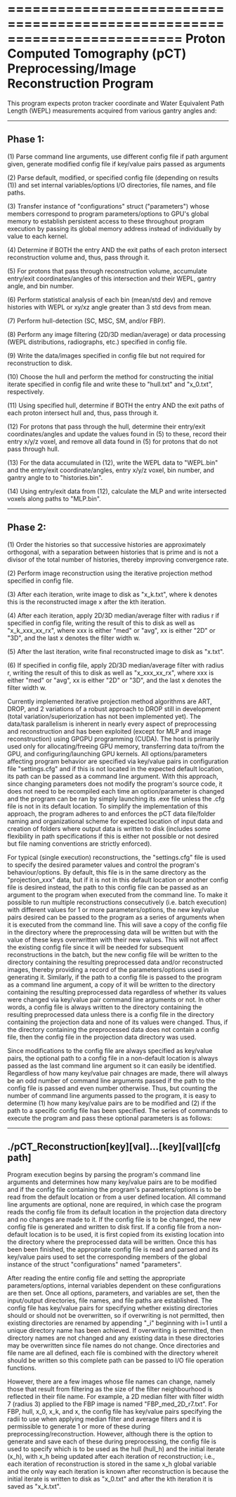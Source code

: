 =========================================================================
Proton Computed Tomography (pCT) Preprocessing/Image Reconstruction Program
=========================================================================

This program expects proton tracker coordinate and Water Equivalent Path Length (WEPL) measurements acquired from various gantry angles and:

-------------------------------------------------------------------------
Phase 1:
-------------------------------------------------------------------------
(1) Parse command line arguments, use different config file if path argument given, generate modified config file if key/value pairs passed as arguments

(2) Parse default, modified, or specified config file (depending on results (1)) and set internal variables/options I/O directories, file names, and file paths.

(3) Transfer instance of "configurations" struct ("parameters") whose members correspond to program parameters/options to GPU's global memory to establish persistent access to these throughout program execution by passing its global memory address instead of individually by value to each kernel.

(4) Determine if BOTH the entry AND the exit paths of each proton intersect reconstruction volume and, thus, pass through it.

(5) For protons that pass through reconstruction volume, accumulate entry/exit coordinates/angles of this intersection and their WEPL, gantry angle, and bin number.

(6) Perform statistical analysis of each bin (mean/std dev) and remove histories with WEPL or xy/xz angle greater than 3 std devs from mean.

(7) Perform hull-detection  (SC, MSC, SM, and/or FBP).

(8) Perform any image filtering (2D/3D median/average) or data processing (WEPL distributions, radiographs, etc.) specified in config file.

(9) Write the data/images specified in config file but not required for reconstruction to disk.

(10) Choose the hull and perform the method for constructing the initial iterate specified in config file and write these to "hull.txt" and "x_0.txt", respectively.

(11) Using specified hull, determine if BOTH the entry AND the exit paths of each proton intersect hull and, thus, pass through it.

(12) For protons that pass through the hull, determine their entry/exit coordinates/angles and update the values found in (5) to these, record their entry x/y/z voxel, and remove all data found in (5) for protons that do not pass through hull.

(13) For the data accumulated in (12), write the WEPL data to "WEPL.bin" and the entry/exit coordinate/angles, entry x/y/z voxel, bin number, and gantry angle to to "histories.bin". 

(14) Using entry/exit data from (12), calculate the MLP and write intersected voxels along paths to "MLP.bin".

-------------------------------------------------------------------------
Phase 2:
-------------------------------------------------------------------------
(1) Order the histories so that successive histories are approximately orthogonal, with a separation between histories that is prime and is not a divisor of the total number of histories, thereby improving convergence rate.

(2) Perform image reconstruction using the iterative projection method specified in config file.

(3) After each iteration, write image to disk as "x_k.txt", where k denotes this is the reconstructed image x after the kth iteration.

(4) After each iteration, apply 2D/3D median/average filter with radius r if specified in config file, writing the result of this to disk as well as "x_k_xxx_xx_rx", where xxx is either "med" or "avg", xx is either "2D" or "3D", and the last x denotes the filter width w.

(5) After the last iteration, write final reconstructed image to disk as "x.txt".

(6) If specified in config file, apply 2D/3D median/average filter with radius r, writing the result of this to disk as well as "x_xxx_xx_rx", where xxx is either "med" or "avg", xx is either "2D" or "3D", and the last x denotes the filter width w.

Currently implemented iterative projection method algorithms are ART, DROP, and 2 variations of a robust approach to DROP still in development (total variation/superiorization has not been implemented yet).  The data/task parallelism is inherent in nearly every aspect of preprocessing and reconstruction and has been exploited (except for MLP and image reconstruction) using GPGPU programming (CUDA).  The host is primarily used only for allocating/freeing GPU memory,  transferring data to/from the GPU, and configuring/launching GPU kernels.  All options/parameters affecting program behavior are specified via key/value pairs in configuration file "settings.cfg" and if this is not located in the expected default location, its path can be passed as a command line argument.  With this approach, since changing parameters does not modify the program's source code, it does not need to be recompiled each time an option/parameter is changed and the program can be ran by simply launching its .exe file unless the .cfg file is not in its default location.  To simplify the implementation of this approach, the program adheres to and enforces the pCT data file/folder naming and organizational scheme for expected location of input data and creation of folders where output data is written to disk (includes some flexibility in path specifications if this is either not possible or not desired but file naming conventions are strictly enforced).

For typical (single execution) reconstructions, the "settings.cfg" file is used to specify the desired parameter values and control the program's behaviour/options.  By default, this file is in the same directory as the "projection_xxx" data, but if it is not in this default location or another config file is desired instead, the path to this config file can be passed as an argument to the program when executed from the command line.  To make it possible to run multiple reconstructions consecutively (i.e. batch execution) with different values for 1 or more parameters/options, the new key/value pairs desired can be passed to the program as a series of arguments when it is executed from the command line.  This will save a copy of the config file in the directory where the preprocessing data will be written but with the value of these keys overwritten with their new values.  This will not affect the existing config file since it will be needed for subsequent reconstructions in the batch, but the new config file will be written to the directory containing the resulting preprocessed data and/or reconstructed images, thereby providing a record of the parameters/options used in generating it.  Similarly, if the path to a config file is passed to the program as a command line argument, a copy of it will be written to the directory containing the resulting preprocessed data regardless of whether its values were changed via key/value pair command line arguments or not.  In other words, a config file is always written to the directory containing the resulting preprocessed data unless there is a config file in the directory containing the projection data and none of its values were changed.  Thus, if the directory containing the preprocessed data does not contain a config file, then the config file in the projection data directory was used.    

Since modifications to the config file are always specified as key/value pairs, the optional path to a config file in a non-default location is always passed as the last command line argument so it can easily be identified.  Regardless of how many key/value pair chnages are made, there will always be an odd number of command line arguments passed if the path to the config file is passed and even number otherwise.  Thus, but counting the number of command line arguments passed to the program, it is easy to determine (1) how many key/value pairs are to be modified and (2) if the path to a specific config file has been specified.  The series of commands to execute the program and pass these optional parameters is as follows:

--------------------------------------------------------------------
./pCT_Reconstruction[key][val]...[key][val][cfg path]
---------------------------------------------------------------------
Program execution begins by parsing the program's command line arguments and determines how many key/value pairs are to be modified and if the config file containing the program's parameters/options is to be read from the default location or from a user defined location.  All command line arguments are optional, none are required, in which case the program reads the config file from its default location in the projection data directory and no changes are made to it.  If the config file is to be changed, the new config file is generated and written to disk first.  If a config file from a non-default location is to be used, it is first copied from its existing location into the directory where the preprocessed data will be written.  Once this has been been finished, the appropriate config file is read and parsed and its key/value pairs used to set the corresponding members of the global instance of the struct "configurations" named "parameters".  

After reading the entire config file and setting the appropriate parameters/options, internal variables dependent on these configurations are then set.  Once all options, parameters, and variables are set, then the input/output directories, file names, and file paths are established.  The config file has key/value pairs for specifying whether existing directories should or should not be overwritten, so if overwriting is not permitted, then existing directories are renamed by appending "_i" beginning with i=1 until a unique directory name has been achieved.  If overwriting is permitted, then directory names are not changed and any existing data in these directories may be overwritten since file names do not change.  Once directories and file name are all defined, each file is combined with the directory whereit should be written so this complete path can be passed to I/O file operation functions.  

However, there are a few images whose file names can change, namely those that result from filtering as the size of the filter neighbourhood is reflected in their file name.  For example, a 2D median filter with filter width 7 (radius 3) applied to the FBP image is named "FBP_med_2D_r7.txt".  For FBP, hull, x_0, x_k, and x, the config file has key/value pairs specifying the radii to use when applying median filter and average filters and it is permissible to generate 1 or more of these during preprocessing/reconstruction.  However, although there is the option to generate and save each of these during preprocessing, the config file is used to specify which is to be used as the hull (hull_h) and the initial iterate (x_h), with x_h being updated after each iteration of reconstruction; i.e., each iteration of reconstruction is stored in the same x_h global variable and the only way each iteration is known after reconstruction is because the initial iterate is written to disk as "x_0.txt" and after the kth iteration it is saved as "x_k.txt".